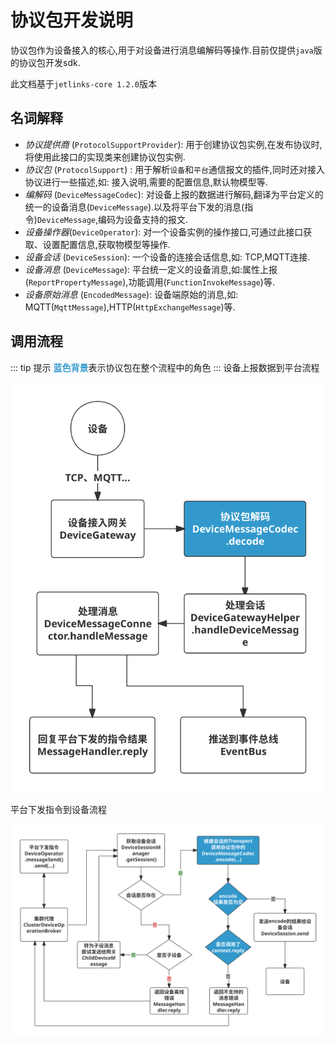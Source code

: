 # 协议包开发说明

协议包作为设备接入的核心,用于对设备进行消息编解码等操作.目前仅提供`java`版的协议包开发sdk.

此文档基于`jetlinks-core 1.2.0`版本

## 名词解释

+ *协议提供商* (`ProtocolSupportProvider`): 用于创建协议包实例,在发布协议时,将使用此接口的实现类来创建协议包实例.
+ *协议包* (`ProtocolSupport`) : 用于解析`设备`和`平台`通信报文的插件,同时还对接入协议进行一些描述,如: 接入说明,需要的配置信息,默认物模型等.
+ *编解码* (`DeviceMessageCodec`): 对设备上报的数据进行解码,翻译为平台定义的统一的设备消息(`DeviceMessage`).以及将平台下发的消息(指令)`DeviceMessage`,编码为设备支持的报文.
+ *设备操作器*(`DeviceOperator`): 对一个设备实例的操作接口,可通过此接口获取、设置配置信息,获取物模型等操作.
+ *设备会话* (`DeviceSession`): 一个设备的连接会话信息,如: TCP,MQTT连接.
+ *设备消息* (`DeviceMessage`): 平台统一定义的设备消息,如:属性上报(`ReportPropertyMessage`),功能调用(`FunctionInvokeMessage`)等.
+ *设备原始消息* (`EncodedMessage`): 设备端原始的消息,如: MQTT(`MqttMessage`),HTTP(`HttpExchangeMessage`)等.
  

## 调用流程

::: tip 提示
<b style='color:#3399cc'>蓝色背景</b>表示协议包在整个流程中的角色
:::
设备上报数据到平台流程

![设备上报数据流程](./img/decode-flow.svg)


平台下发指令到设备流程

![设备下发数据流程](./img/encode-flow.svg)

